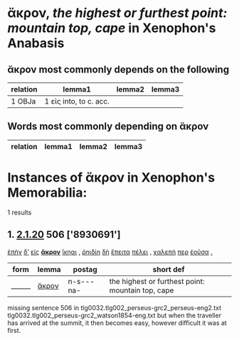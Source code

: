 # ἄκρον, *the highest or furthest point: mountain top, cape*  in Xenophon's Anabasis
##  ἄκρον most commonly depends on the following
| relation | lemma1 | lemma2 | lemma3  |
| --- | --- | --- | ---  |
| 1 OBJa | 1 εἰς into, to c. acc. | 
## Words most commonly depending on ἄκρον
| relation | lemma1 | lemma2 | lemma3  |
| --- | --- | --- | ---  |
# Instances of ἄκρον in Xenophon's Memorabilia:
1 results
## 1. [2.1.20](https://beyond-translation.perseus.org/reader/urn:cts:greekLit:tlg0032.002.perseus-grc2:2.1.20?mode=syntax-trees) 506 ['8930691']
[ἐπὴν](https://atlas-test.fly.dev/morphology/lemmas/?lang=grc&q=ἐπήν "ἐπήν c-------- NoDef") [δ’](https://atlas-test.fly.dev/morphology/lemmas/?lang=grc&q=δέ "δέ b-------- but") [εἰς](https://atlas-test.fly.dev/morphology/lemmas/?lang=grc&q=εἰς "εἰς r-------- into, to c. acc.") **[ἄκρον](https://atlas-test.fly.dev/morphology/lemmas/?lang=grc&q=ἄκρον "ἄκρον n-s---na- the highest or furthest point: mountain top, cape")** [ἵκηαι](https://atlas-test.fly.dev/morphology/lemmas/?lang=grc&q=ἱκνέομαι "ἱκνέομαι v2sasm--- to come, reach, approach; to supplicate, beseech; to befit") [,](https://atlas-test.fly.dev/morphology/lemmas/?lang=grc&q=, ", u-------- NoDef") [ῥηιδίη](https://atlas-test.fly.dev/morphology/lemmas/?lang=grc&q=ῥηιδίημι "ῥηιδίημι v3saoa--- NoDef") [δὴ](https://atlas-test.fly.dev/morphology/lemmas/?lang=grc&q=δή "δή d-------- [interactional particle: S&H on same page]") [ἔπειτα](https://atlas-test.fly.dev/morphology/lemmas/?lang=grc&q=ἔπειτα "ἔπειτα d-------- then, next") [πέλει](https://atlas-test.fly.dev/morphology/lemmas/?lang=grc&q=πέλω "πέλω v3spia--- to be, become; Hom. be in motion") [,](https://atlas-test.fly.dev/morphology/lemmas/?lang=grc&q=, ", u-------- NoDef") [χαλεπή](https://atlas-test.fly.dev/morphology/lemmas/?lang=grc&q=χαλεπός "χαλεπός a-s---fn- hard to bear, painful; difficult") [περ](https://atlas-test.fly.dev/morphology/lemmas/?lang=grc&q=περ "περ d-------- precisely; w. pple. even though (later καίπερ)") [ἐοῦσα](https://atlas-test.fly.dev/morphology/lemmas/?lang=grc&q=εἰμί "εἰμί v-sppafn- to be") [.](https://atlas-test.fly.dev/morphology/lemmas/?lang=grc&q=. ". u-------- NoDef") 


| form | lemma | postag | short def |
| --- | --- | --- | --- |
| ______ | [ἄκρον](https://atlas-test.fly.dev/morphology/lemmas/?lang=grc&q=ἄκρον) | n-s---na- | the highest or furthest point: mountain top, cape |

missing sentence 506 in tlg0032.tlg002_perseus-grc2_perseus-eng2.txt
tlg0032.tlg002_perseus-grc2_watson1854-eng.txt but when the traveller has arrived at the summit, it then becomes easy, however difficult it was at first. 

